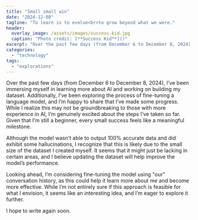 ```yaml
---
title: "Small small win"
date: "2024-12-08"
tagline: "To learn is to evolve<br>to grow beyond what we were."
header:
  overlay_image: /assets/images/success-kid.jpg
  caption: "Photo credit: [**Success Kid**]()"
excerpt: "Over the past few days (from December 6 to December 8, 2024), I’ve been immersing myself in learning more about AI and working on building my dataset. Additionally, I’ve been exploring the process of fine-tuning a language model, and I’m happy to share that I’ve made some progress. While I realize this may not be groundbreaking to those with more experience in AI, I’m genuinely excited about the steps I’ve taken so far. Given that I’m still a beginner, every small success feels like a meaningful milestone."
categories: 
  - "technology"
tags: 
  - "explorations"
---
```

Over the past few days (from December 6 to December 8, 2024), I’ve been immersing myself in learning more about AI and working on building my dataset. Additionally, I’ve been exploring the process of fine-tuning a language model, and I’m happy to share that I’ve made some progress. While I realize this may not be groundbreaking to those with more experience in AI, I’m genuinely excited about the steps I’ve taken so far. Given that I’m still a beginner, every small success feels like a meaningful milestone.

Although the model wasn’t able to output 100% accurate data and did exhibit some hallucinations, I recognize that this is likely due to the small size of the dataset I created myself. It seems that it might just be lacking in certain areas, and I believe updating the dataset will help improve the model’s performance.

Looking ahead, I’m considering fine-tuning the model using "our" conversation history, as this could help it learn more about me and become more effective. While I’m not entirely sure if this approach is feasible for what I envision, it seems like an interesting idea, and I’m eager to explore it further.

I hope to write again soon.

